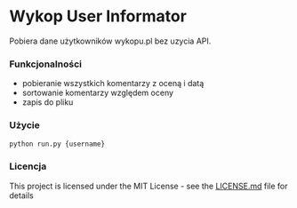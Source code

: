 # Wykop User Informator

Pobiera dane użytkowników wykopu.pl bez uzycia API.

### Funkcjonalności
- pobieranie wszystkich komentarzy z oceną i datą
- sortowanie komentarzy względem oceny
- zapis do pliku

### Użycie

```bash
python run.py {username}
```

### Licencja
This project is licensed under the MIT License - see the [LICENSE.md](LICENSE.md) file for details

